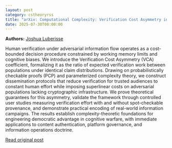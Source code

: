 ```yaml
---
layout: post
category: cstheoryrss
title: "arXiv: Computational Complexity: Verification Cost Asymmetry in Cognitive Warfare: A Complexity-Theoretic"
date: 2025-07-30T00:00:00
---
```


**Authors:** [Joshua Luberisse](https://dblp.uni-trier.de/search?q=Joshua+Luberisse)

Human verification under adversarial information flow operates as a
cost-bounded decision procedure constrained by working memory limits and
cognitive biases. We introduce the Verification Cost Asymmetry (VCA)
coefficient, formalizing it as the ratio of expected verification work between
populations under identical claim distributions. Drawing on probabilistically
checkable proofs (PCP) and parameterized complexity theory, we construct
dissemination protocols that reduce verification for trusted audiences to
constant human effort while imposing superlinear costs on adversarial
populations lacking cryptographic infrastructure. We prove theoretical
guarantees for this asymmetry, validate the framework through controlled user
studies measuring verification effort with and without spot-checkable
provenance, and demonstrate practical encoding of real-world information
campaigns. The results establish complexity-theoretic foundations for
engineering democratic advantage in cognitive warfare, with immediate
applications to content authentication, platform governance, and information
operations doctrine.

[Read original post](http://arxiv.org/abs/2507.21258v1)
